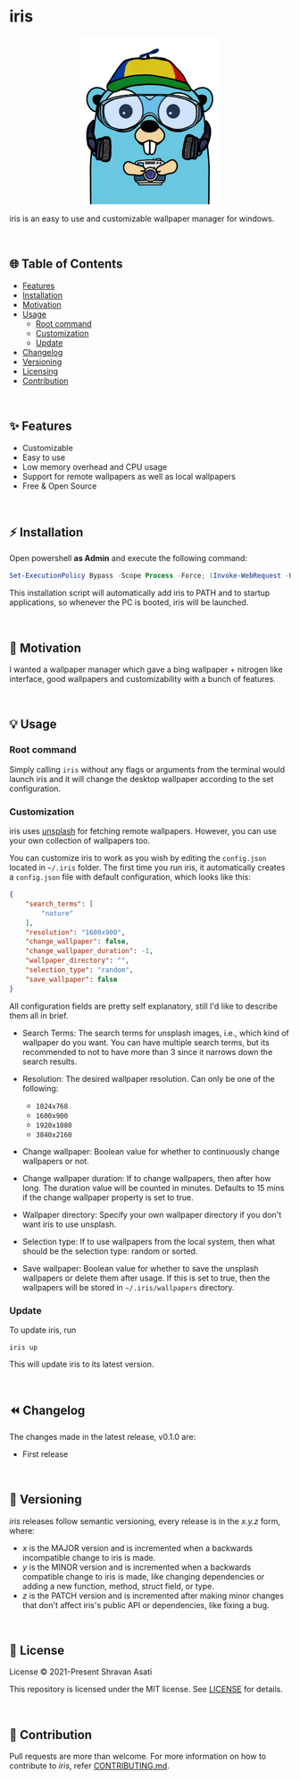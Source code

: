 # iris

<p align="center"> 
	<img src="assets/gopher.png" height="300px">
</p>

iris is an easy to use and customizable wallpaper manager for windows.

<br>

## 🌐 Table of Contents

- [Features](https://github.com/Shravan-1908/iris#-features)
- [Installation](https://github.com/Shravan-1908/iris#%EF%B8%8F-installation)
- [Motivation](https://github.com/Shravan-1908/iris#-motivation)
- [Usage](https://github.com/Shravan-1908/iris#-usage)
    * [Root command](https://github.com/Shravan-1908/iris#root-command)
    * [Customization](https://github.com/Shravan-1908/iris#customization)
    * [Update](https://github.com/Shravan-1908/iris#update)
- [Changelog](https://github.com/Shravan-1908/iris#-changelog)
- [Versioning](https://github.com/Shravan-1908/iris#-versioning)
- [Licensing](https://github.com/Shravan-1908/iris#-license)
- [Contribution](https://github.com/Shravan-1908/iris#-contribution)


<br>

## ✨ Features
- Customizable
- Easy to use
- Low memory overhead and CPU usage
- Support for remote wallpapers as well as local wallpapers
- Free & Open Source

<br>

## ⚡️ Installation

Open powershell **as Admin** and execute the following command:

```powershell
Set-ExecutionPolicy Bypass -Scope Process -Force; (Invoke-WebRequest -Uri https://raw.githubusercontent.com/Shravan-1908/iris/master/scripts/windows_install.ps1 -UseBasicParsing).Content | powershell -
```

This installation script will automatically add iris to PATH and to startup applications, so whenever the PC is booted, iris will be launched.

<br>

## 💫 Motivation
I wanted a wallpaper manager which gave a bing wallpaper + nitrogen like interface, good wallpapers and customizability with a bunch of features.

<br>

## 💡 Usage

### Root command

Simply calling `iris` without any flags or arguments from the terminal would launch iris and it will change the desktop wallpaper according to the set configuration.

### Customization

iris uses [unsplash](https://source.unsplash.com) for fetching remote wallpapers. However, you can use your own collection of wallpapers too.

You can customize iris to work as you wish by editing the `config.json` located in `~/.iris` folder. The first time you run iris, it automatically creates a `config.json` file with default configuration, which looks like this:

```json
{
    "search_terms": [
        "nature"
    ],
    "resolution": "1600x900",
    "change_wallpaper": false,
    "change_wallpaper_duration": -1,
    "wallpaper_directory": "",
    "selection_type": "random",
    "save_wallpaper": false
}
```

All configuration fields are pretty self explanatory, still I'd like to describe them all in brief.

- Search Terms: The search terms for unsplash images, i.e., which kind of wallpaper do you want. You can have multiple search terms, but its recommended to not to have more than 3 since it narrows down the search results.

- Resolution: The desired wallpaper resolution. Can only be one of the following:
    * `1024x768`
	* `1600x900`
	* `1920x1080`
	* `3840x2160`

- Change wallpaper: Boolean value for whether to continuously change wallpapers or not.

- Change wallpaper duration: If to change wallpapers, then after how long. The duration value will be counted in minutes. Defaults to 15 mins if the change wallpaper property is set to true.

- Wallpaper directory: Specify your own wallpaper directory if you don't want iris to use unsplash.

- Selection type: If to use wallpapers from the local system, then what should be the selection type: random or sorted.

- Save wallpaper: Boolean value for whether to save the unsplash wallpapers or delete them after usage. If this is set to true, then the wallpapers will be stored in `~/.iris/wallpapers` directory.

### Update

To update iris, run
```
iris up
```
This will update iris to its latest version.

<br>


## ⏪ Changelog

The changes made in the latest release, v0.1.0 are:

- First release

<br>

## 🔖 Versioning
*iris* releases follow semantic versioning, every release is in the *x.y.z* form, where:
- *x* is the MAJOR version and is incremented when a backwards incompatible change to iris is made.
- *y* is the MINOR version and is incremented when a backwards compatible change to iris is made, like changing dependencies or adding a new function, method, struct field, or type.
- *z* is the PATCH version and is incremented after making minor changes that don't affect iris's public API or dependencies, like fixing a bug.

<br>

## 📄 License
License
© 2021-Present Shravan Asati

This repository is licensed under the MIT license. See [LICENSE](LICENSE) for details.

<br>

## 👥 Contribution
Pull requests are more than welcome. For more information on how to contribute to *iris*, refer [CONTRIBUTING.md](CONTRIBUTING.md).
